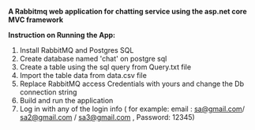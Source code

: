 
**A  Rabbitmq web application for chatting service using the asp.net core MVC framework** 

**Instruction on Running the App:**
1. Install RabbitMQ and Postgres SQL
2. Create database named 'chat' on postgre sql
3. Create a table using the sql query from Query.txt file
4. Import the table data from data.csv file
5. Replace RabbitMQ access Credentials with yours and change the Db connection string
6. Build and run the application
7. Log in with any of the login info ( for example: email : sa@gmail.com/ sa2@gmail.com /  sa3@gmail.com , Password: 12345)





